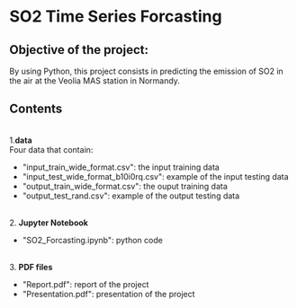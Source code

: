# SO2 Time Series Forcasting

## Objective of the project: 
By using Python, this project consists in predicting the emission of SO2 in the air at the Veolia MAS station in Normandy.

## Contents 

<br/>1.**data**
<br/> Four data that contain: 
- "input_train_wide_format.csv": the input training data
- "input_test_wide_format_b10i0rq.csv": example of the input testing data 
- "output_train_wide_format.csv": the ouput training data
- "output_test_rand.csv": example of the output testing data  

<br/>2. **Jupyter Notebook**
- "SO2_Forcasting.ipynb": python code

<br/>3. **PDF files**
- "Report.pdf": report of the project 
- "Presentation.pdf": presentation of the project 
